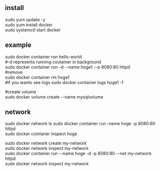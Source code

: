 ## install
sudo yum update -y  
sudo yum install docker  
sudo systemctl start docker  

## example
sudo docker container run hello-world  
#-d represents running coutainer in background  
sudo docker container run -d --name hoge1 --p 8080:80 httpd  
#remove  
sudo docker container rm hoge1  
#if you wanto see logs 
sudo docker container logs hoge1 -f

#create volume  
sudo docker volume create --name mysqlvolume



## network  
sudo docker network ls
sudo docker container run  -name hoge -p 8080:80 httpd  
sudo docker cointaner inspect hoge

sudo docker network create my-network  
sudo docker network inspect my-network  
sudo docker container run --name hoge -d -p 8080:80 --net my-network httpd  
sudo docker network inspect my-network
